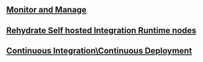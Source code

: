 ## [Monitor and Manage](https://github.com/microsoft/implementation-patterns/blob/main/pattern-datafactory-databricks/docs/adfmonitor.md)

## [Rehydrate Self hosted Integration Runtime nodes](https://github.com/microsoft/implementation-patterns/blob/main/pattern-datafactory-databricks/docs/rehydrateshir.md)

## [Continuous Integration\Continuous Deployment](https://github.com/microsoft/implementation-patterns/blob/main/pattern-datafactory-databricks/docs/adfcicd.md)
